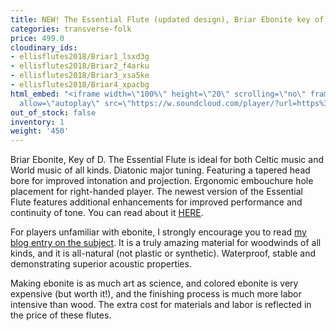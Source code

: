 ```yaml
---
title: NEW! The Essential Flute (updated design), Briar Ebonite key of D
categories: transverse-folk
price: 499.0
cloudinary_ids:
- ellisflutes2018/Briar1_lsxd3g
- ellisflutes2018/Briar2_f4arku
- ellisflutes2018/Briar3_xsa5ke
- ellisflutes2018/Briar4_xpacbg
html_embed: "<iframe width=\"100%\" height=\"20\" scrolling=\"no\" frameborder=\"no\"
  allow=\"autoplay\" src=\"https://w.soundcloud.com/player/?url=https%3A//api.soundcloud.com/tracks/486027804&color=%23ff5500&inverse=false&auto_play=false&show_user=true\"></iframe>\r\n\r\n"
out_of_stock: false
inventory: 1
weight: '450'
---
```


Briar Ebonite, Key of D.  The Essential Flute is ideal for both Celtic music and World music of all kinds. Diatonic major tuning. Featuring a tapered head bore for improved intonation and projection. Ergonomic embouchure hole placement for right-handed player.  The newest version of the Essential Flute features additional enhancements for improved performance and continuity of tone.  You can read about it [HERE](https://www.ellisflutes.com/world-flutes/transverse-folk). 

For players unfamiliar with ebonite, I strongly encourage you to read [my blog entry on the subject](http://ellisflutes.com/blog/what-is-ebonite).  It is a truly amazing material for woodwinds of all kinds, and it is all-natural (not plastic or synthetic).  Waterproof, stable and demonstrating superior acoustic properties.

Making ebonite is as much art as science, and colored ebonite is very expensive (but worth it!), and the finishing process is much more labor intensive than wood.  The extra cost for materials and labor is reflected in the price of these flutes.


